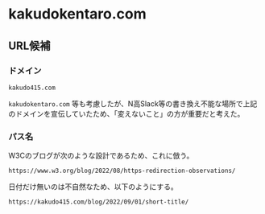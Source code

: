 # kakudokentaro.com

## URL候補

### ドメイン

`kakudo415.com`

`kakudokentaro.com` 等も考慮したが、N高Slack等の書き換え不能な場所で上記のドメインを宣伝していたため、「変えないこと」の方が重要だと考えた。

### パス名

W3Cのブログが次のような設計であるため、これに倣う。

`https://www.w3.org/blog/2022/08/https-redirection-observations/`

日付だけ無いのは不自然なため、以下のようにする。

`https://kakudo415.com/blog/2022/09/01/short-title/`
